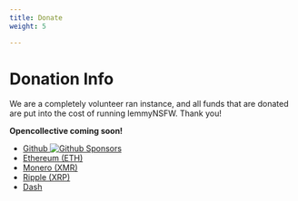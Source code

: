 ```yaml
---
title: Donate
weight: 5

---
```


# Donation Info

We are a completely volunteer ran instance, and all funds that are donated are put into  the cost of running lemmyNSFW. Thank you!

**Opencollective coming soon!**

- [Github ![Github Sponsors](https://img.shields.io/github/sponsors/xaegreal?logo=github)](https://github.com/sponsors/xaegreal/)
- [Ethereum (ETH)](https://etherscan.io/address/0x4e4af5dc2f86235ac496542c2a1c00f3c4de40c6)
- [Monero (XMR)](/xmr-address)
- [Ripple (XRP)](https://xrpscan.com/account/rJRiM1spu2s1vQUWLWuBAKdCXejRS4wjvi)
- [Dash](https://explorer.dash.org/insight/address/XhyDJx86o5XbwxeAazmqEtapaLJ7cpUcc5)
